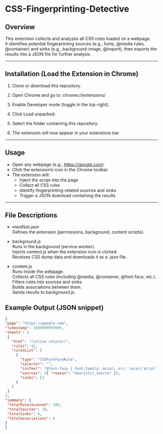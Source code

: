 # CSS-Fingerprinting-Detective
## Overview
This extension collects and analyzes all CSS rules loaded on a webpage.  
It identifies potential fingerprinting sources (e.g., fonts, @media rules, @container) and sinks (e.g., background-image, @import), then exports the results into a JSON file for further analysis.

---

## Installation (Load the Extension in Chrome)
1. Clone or download this repository.  
2. Open Chrome and go to: chrome://extensions/

3. Enable Developer mode (toggle in the top-right).  
4. Click Load unpacked.  
5. Select the folder containing this repository.  
6. The extension will now appear in your extensions bar.  

---

## Usage
- Open any webpage (e.g., https://google.com).  
- Click the extension’s icon in the Chrome toolbar.  
- The extension will:
  - Inject the script into the page  
  - Collect all CSS rules  
  - Identify fingerprinting-related sources and sinks  
  - Trigger a JSON download containing the results  

---

## File Descriptions
- manifest.json  
Defines the extension (permissions, background, content scripts).  

- background.js  
Runs in the background (service worker).  
  Injects content.js when the extension icon is clicked.  
  Receives CSS dump data and downloads it as a .json file.  

- content.js  
Runs inside the webpage.  
  Collects all CSS rules (including @media, @container, @font-face, etc.).  
  Filters rules into sources and sinks.  
  Builds associations between them.  
  Sends results to background.js.  

## Example Output (JSON snippet)
```json
{
"page": "https://google.com",
"timestamp": 1699999999999,
"sheets": [
 {
   "href": "(inline <style>)",
   "rules": 42,
   "rulesList": [
     {
       "type": "CSSFontFaceRule",
       "selector": "",
       "cssText": "@font-face { font-family: Arial; src: local('Arial'); }",
       "sources": [{ "reason": "heuristic_source" }],
       "sinks": []
     }
   ]
 }
],
"summary": {
 "totalRulesScanned": 500,
 "totalSources": 10,
 "totalSinks": 8,
 "totalAssociations": 6
}
}
